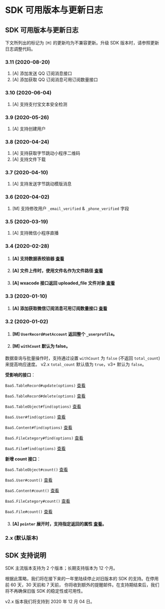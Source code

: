 # SDK 可用版本与更新日志

## SDK 可用版本与更新日志

下文所列出的标记为 `[M]` 的更新均为不兼容更新。升级 SDK 版本时，请参照更新日志调整代码。

### 3.11 (2020-08-20)
1. [A] 添加发送 QQ 订阅消息接口
2. [A] 添加获取 QQ 订阅消息可用订阅数量接口

### 3.10 (2020-06-04)
1. [A] 支持支付宝文本安全检测

### 3.9 (2020-05-26)
1. [A] 支持创建用户

### 3.8 (2020-04-24)
1. [A] 支持获取字节跳动小程序二维码
2. [A] 支持文件下载

### 3.7 (2020-04-10)
1. [A] 支持发送字节跳动模版消息

### 3.6 (2020-04-02)
1. [M] 支持修改用户 `_email_verified` & `_phone_verified` 字段

### 3.5 (2020-03-19)
1. [A] 支持微信小程序直播

### 3.4 (2020-02-28)

1. #### [A] 支持数据表校验器 [查看](/cloud-function/node-sdk/schema/validator.md)
2. #### [A] 文件上传时，使用文件名作为文件路径 [查看](/cloud-function/node-sdk/file/file.md)
3. #### [A] wxacode 接口返回 uploaded_file 文件对象 [查看](/cloud-function/node-sdk/wxacode.md)

### 3.3 (2020-01-10)

1. #### [A] 添加获取微信订阅消息可用订阅数量接口 [查看](/cloud-function/node-sdk/wechat-subscribe-message/wechat-subscribe-message-ticket.md)

### 3.2 (2020-01-02)
1. #### [M] `UserRecord#setAccount` 返回整个 `_userprofile`。
2. #### [M] `withCount` 默认为 false。

  数据查询与批量操作时，支持通过设置 `withCount` 为 `false` (不返回 `total_count`) 来提高响应速度。
  v2.x `total_count` 默认值为 `true`，v3+ 默认为 `false`。

  **受影响的接口**：

  `BaaS.TableRecord#update(options)` [查看](/cloud-function/node-sdk/schema/update-record.md)

  `BaaS.TableRecord#delete(options)` [查看](/cloud-function/node-sdk/schema/delete-record.md)

  `BaaS.TableObject#find(options)` [查看](/cloud-function/node-sdk/schema/query.md)

  `BaaS.User#find(options)` [查看](/cloud-function/node-sdk/user.md)

  `BaaS.Content#find(options)` [查看](/cloud-function/node-sdk/content/content.md)

  `BaaS.FileCategory#find(options)` [查看](/cloud-function/node-sdk/file/file-category.md)

  `BaaS.File#find(options)` [查看](/cloud-function/node-sdk/file/file.md)

  **新增 count 接口**：

  `BaaS.TableObject#count()` [查看](/cloud-function/node-sdk/schema/query.md)

  `BaaS.User#count()` [查看](/cloud-function/node-sdk/user.md)

  `BaaS.Content#count()` [查看](/cloud-function/node-sdk/content/content.md)

  `BaaS.FileCategory#count()` [查看](/cloud-function/node-sdk/file/file-category.md)

  `BaaS.File#count()` [查看](/cloud-function/node-sdk/file/file.md)

3. #### [A] `pointer` 展开时，支持指定返回的属性 [查看](/cloud-function/node-sdk/schema/select-and-expand.md)。

### 2.x (默认版本)

## SDK 支持说明

SDK 主流版本支持为 2 个版本；长期支持版本为 12 个月。

根据此策略，我们将在接下来的一年里陆续停止对旧版本的 SDK 的支持。在停用前 60 天，30 天前和 7 天前，
你将收到额外的提醒邮件。在支持期结束后，我们将不再确保旧版 SDK 的稳定性或可用性。

v2.x 版本我们将支持到 2020 年 12 月 04 日。

